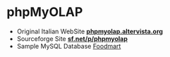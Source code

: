 phpMyOLAP
=========
* Original Italian WebSite <a href='http://phpmyolap.altervista.org'><b>phpmyolap.altervista.org</b></a>
* Sourceforge Site <a href='http://sourceforge.net/projects/phpmyolap/'><b>sf.net/p/phpmyolap</b></a>
* Sample MySQL Database [Foodmart](https://sites.google.com/a/dlpage.phi-integration.com/pentaho/mondrian/mysql-foodmart-database)
